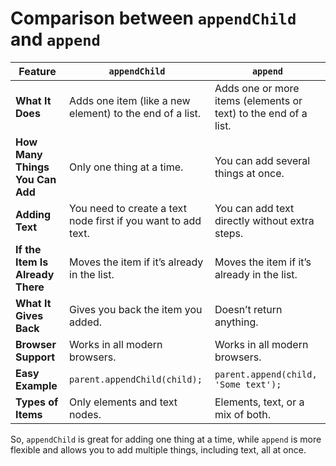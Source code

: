 # Comparison between `appendChild` and `append`

| **Feature**                      | **`appendChild`**                                             | **`append`**                                                    |
| -------------------------------- | ------------------------------------------------------------- | --------------------------------------------------------------- |
| **What It Does**                 | Adds one item (like a new element) to the end of a list.      | Adds one or more items (elements or text) to the end of a list. |
| **How Many Things You Can Add**  | Only one thing at a time.                                     | You can add several things at once.                             |
| **Adding Text**                  | You need to create a text node first if you want to add text. | You can add text directly without extra steps.                  |
| **If the Item Is Already There** | Moves the item if it’s already in the list.                   | Moves the item if it’s already in the list.                     |
| **What It Gives Back**           | Gives you back the item you added.                            | Doesn’t return anything.                                        |
| **Browser Support**              | Works in all modern browsers.                                 | Works in all modern browsers.                                   |
| **Easy Example**                 | `parent.appendChild(child);`                                  | `parent.append(child, 'Some text');`                            |
| **Types of Items**               | Only elements and text nodes.                                 | Elements, text, or a mix of both.                               |

So, `appendChild` is great for adding one thing at a time, while `append` is more flexible and allows you to add multiple things, including text, all at once.
